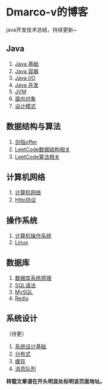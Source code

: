 # Dmarco-v的博客
java开发技术总结，持续更新~

## Java
1. [Java 基础](Java/Java基础.md)
3. [Java 容器](Java/Java容器.md)
4. [Java I/O](Java/JavaIO.md)
5. [Java 并发](Java/Java并发.md)
6. [JVM](url)
6. [面向对象](url)
7. [设计模式](url)

## 数据结构与算法
1. [剑指offer](数据结构与算法/剑指Offer.md)
2. [LeetCode数据结构相关](数据结构与算法/LeetCode数据结构相关.md)
3. [LeetCode算法相关](数据结构与算法/LeetCode算法相关.md)

## 计算机网络
1. [计算机网络](计算机网络/计算机网络.md)
2. [Http协议](url)

## 操作系统
1. [计算机操作系统](操作系统/计算机操作系统.md)
2. [Linux](url)

## 数据库
1. [数据库系统原理](url)
2. [SQL语法](url)
3. [MySQL](url)
4. [Redis](url)

## 系统设计

（待更）

1. [系统设计基础](url)
2. [分布式](url)
3. [缓存](url)
4. [消息队列](url)

**转载文章请在开头明显处标明该页面地址。**